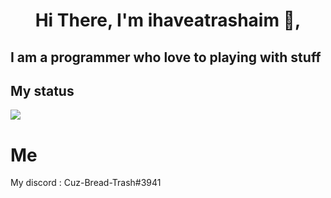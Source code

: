 <h1 align="center">Hi There, I'm ihaveatrashaim 👋,</h1>
<h2>I am a programmer who love to playing with stuff</h2>
<h2>My status</h2>
<img src="https://discord.c99.nl/widget/theme-1/835101838583267328.png">
<h1>Me</h1>
My discord : Cuz-Bread-Trash#3941<br>
